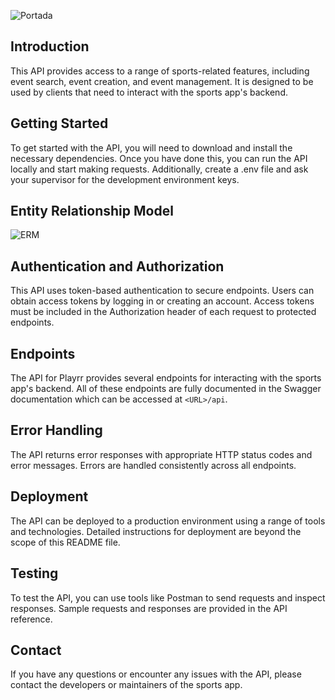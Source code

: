 ![Portada](https://playrr.s3.us-west-1.amazonaws.com/Playrr.png?response-content-disposition=inline&X-Amz-Security-Token=IQoJb3JpZ2luX2VjEBgaCXNhLWVhc3QtMSJHMEUCIQCBL67BI82fNLClzyUMCIqNm9mXdPaxM2EuNXsrgqWQcwIgI3fbJHURsvEvFBJp2F9UO1BuB%2FRMquR4rPxwblSSpIsq6AIIYRACGgwzOTEzNTk5MDcwMTEiDFsyGIqBeEtDTQ7OhCrFAoYonJ8aK8cFRHslfIVr8HtCWKtjNpjE3i9J7%2FK8r0GCv8y%2FcQV7ajKIe3xgH6m%2BhAilAA8oU4LRs19NsH1oBY6LGC7ugB2hlCLRBcVpKonPbjAt1sGG38Vhnc7NPJk0noOLdk0Xm%2B6j0ktfo1FqhvgkfpPOXh%2Bzso7rCbkNRy9%2BzNvZux22%2BM8k4C%2BPpLegrJd2sQ80Fe1rgPWeOzS%2Bo24FFnk2Fdqe%2BqTOF2x87ybICWIQeO5r8lFpdq1fm9HyGar7MD%2B79VAyMTtBkXM%2BiA6XvD7z1MhSbOVLDxYmswl%2FvIXy7lwwrLX29yOnPj%2FvCW48MY82EvRuWLjdJRRNwWIHbT%2BZ3GdJytw15uLdn6gVRUK5Bo4oE6xHccFgWC%2BTvGMrQB4rScRxtdUcgVPT%2B1VLoxhNwYc3tPKoXG9g01Of4pSF2bwwscWCpAY6swJYPAwVAvfzNFR3gD0aamH2mzlbmdoCO%2BSIhBcOnyqB%2FVa%2B2W%2BUdLrFKyjmHSg2WWlr7zhzgCS1HzN%2FWpTOYlCDsKmc9MswWjO7Bbdo%2F3gn2ucxGcGegjjaHnboYZGA78fMVSiZ%2Futjz%2BxcFJJtZLgszLP%2BWkvmJK3a6LZiVwFpf8GQ6lihk%2F4MouEhqjbdmuGm8Q5DTC%2FQ14AJuhxbBxme%2FKlL2RmWvjN%2BDGtvJZfL%2BXEPfkd5bHjHbl8cbzNcyAMaVG4JXWIVbziCd%2F8UAY6aPkP6zRc8s8N51kMS5C%2F2J28HL%2FNqgU3GgjeQYzXEQo5c6plEFSnjtYRXREZ1D6RdERHca5FLo7ycxXPUxElZ0iZq41nzjeNdnevVGko62xdsNcmNF3XYGFMLhdPOUr9Mc8uH&X-Amz-Algorithm=AWS4-HMAC-SHA256&X-Amz-Date=20230607T155514Z&X-Amz-SignedHeaders=host&X-Amz-Expires=300&X-Amz-Credential=ASIAVWHW6ITBT4WL62MA%2F20230607%2Fus-west-1%2Fs3%2Faws4_request&X-Amz-Signature=93449735b008e417e611e31d6358b7da956783bc6eccf770e416a7da2ddbc9d3)
## Introduction

This API provides access to a range of sports-related features, including event search, event creation, and event management. It is designed to be used by clients that need to interact with the sports app's backend.

## Getting Started

To get started with the API, you will need to download and install the necessary dependencies. Once you have done this, you can run the API locally and start making requests. Additionally, create a .env file and ask your supervisor for the development environment keys.

## Entity Relationship Model
![ERM](https://playrr.s3.us-west-1.amazonaws.com/ERM-Reta.png)
## Authentication and Authorization

This API uses token-based authentication to secure endpoints. Users can obtain access tokens by logging in or creating an account. Access tokens must be included in the Authorization header of each request to protected endpoints.

## Endpoints

The API for Playrr provides several endpoints for interacting with the sports app's backend. All of these endpoints are fully documented in the Swagger documentation which can be accessed at `<URL>/api`.


## Error Handling

The API returns error responses with appropriate HTTP status codes and error messages. Errors are handled consistently across all endpoints.


## Deployment

The API can be deployed to a production environment using a range of tools and technologies. Detailed instructions for deployment are beyond the scope of this README file.

## Testing

To test the API, you can use tools like Postman to send requests and inspect responses. Sample requests and responses are provided in the API reference.

## Contact

If you have any questions or encounter any issues with the API, please contact the developers or maintainers of the sports app.